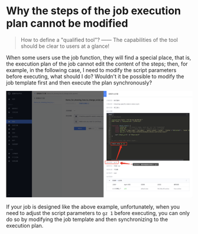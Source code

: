 # Why the steps of the job execution plan cannot be modified

> How to define a "qualified tool"? —— The capabilities of the tool should be clear to users at a glance!

When some users use the job function, they will find a special place, that is, the execution plan of the job cannot edit the content of the steps; then, for example, in the following case, I need to modify the script parameters before executing, what should I do? Wouldn't it be possible to modify the job template first and then execute the plan synchronously?

![image-20201106212919142](media/image-20201106212919142.png)

If your job is designed like the above example, unfortunately, when you need to adjust the script parameters to `gz 1` before executing, you can only do so by modifying the job template and then synchronizing to the execution plan.